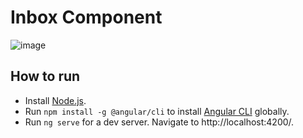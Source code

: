# Inbox Component

![image](https://user-images.githubusercontent.com/4627941/39432496-d78902ee-4cbd-11e8-844c-7fbfde2ff2ef.png)

## How to run

- Install [Node.js](https://nodejs.org).
- Run `npm install -g @angular/cli` to install [Angular CLI](https://github.com/angular/angular-cli) globally.
- Run `ng serve` for a dev server. Navigate to http://localhost:4200/.
